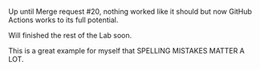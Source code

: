 Up until Merge request #20, nothing worked like it should but now GitHub Actions works to its full potential.

Will finished the rest of the Lab soon.

This is a great example for myself that SPELLING MISTAKES MATTER A LOT.
